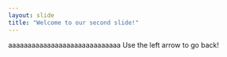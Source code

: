 ```yaml
---
layout: slide
title: "Welcome to our second slide!"
---
```

aaaaaaaaaaaaaaaaaaaaaaaaaaaaa
Use the left arrow to go back!
